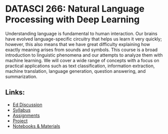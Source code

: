 # DATASCI 266: Natural Language Processing with Deep Learning

Understanding language is fundamental to human interaction. Our brains have
evolved language-specific circuitry that helps us learn it very quickly;
however, this also means that we have great difficulty explaining how exactly
meaning arises from sounds and symbols. This course is a broad introduction
to linguistic phenomena and our attempts to analyze them with machine learning.
We will cover a wide range of concepts with a focus on practical applications
such as text classification, information extraction, machine translation, language generation, question answering, and summarization.

## Links:

* [Ed Discussion](https://edstem.org/us/join/PQKJeK)
* [Syllabus](syllabus/)
* [Assignments](assignment/)
* [Project](project/)
* [Notebooks & Materials](materials/)


